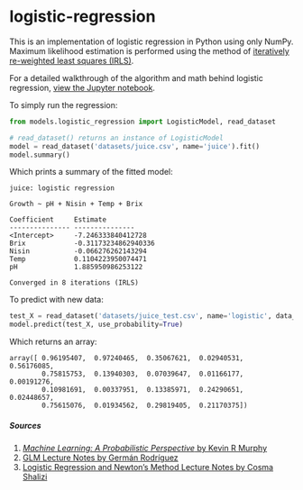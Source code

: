 # logistic-regression

This is an implementation of logistic regression in Python using only NumPy. Maximum likelihood estimation is performed using the method of [iteratively re-weighted least squares (IRLS)](https://en.wikipedia.org/wiki/Iteratively_reweighted_least_squares).

For a detailed walkthrough of the algorithm and math behind logistic regression, [view the Jupyter notebook](https://nbviewer.jupyter.org/github/WillFleming/logistic-regression/blob/master/Logistic-Regression-with-IRLS.ipynb).

To simply run the regression:

```python
from models.logistic_regression import LogisticModel, read_dataset

# read_dataset() returns an instance of LogisticModel
model = read_dataset('datasets/juice.csv', name='juice').fit()
model.summary()
```
Which prints a summary of the fitted model:
```
juice: logistic regression

Growth ~ pH + Nisin + Temp + Brix

Coefficient     Estimate       
--------------- ---------------
<Intercept>     -7.246333840412728
Brix            -0.31173234862940336
Nisin           -0.066276262143294
Temp            0.1104223950074471
pH              1.885950986253122

Converged in 8 iterations (IRLS)
```

To predict with new data:
```python
test_X = read_dataset('datasets/juice_test.csv', name='logistic', data_only = True)[1]
model.predict(test_X, use_probability=True)
```

Which returns an array:
```
array([ 0.96195407,  0.97240465,  0.35067621,  0.02940531,  0.56176085,
        0.75815753,  0.13940303,  0.07039647,  0.01166177,  0.00191276,
        0.10981691,  0.00337951,  0.13385971,  0.24290651,  0.02448657,
        0.75615076,  0.01934562,  0.29819405,  0.21170375])
```


##### Sources
1. [*Machine Learning: A Probabilistic Perspective* by Kevin R Murphy](https://www.cs.ubc.ca/~murphyk/MLbook/)
2. [GLM Lecture Notes by Germán Rodríguez](http://data.princeton.edu/wws509/notes)
3. [Logistic Regression and Newton’s Method Lecture Notes by Cosma Shalizi](http://www.stat.cmu.edu/~cshalizi/402/lectures/14-logistic-regression/lecture-14.pdf)
